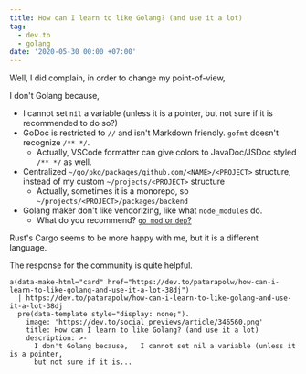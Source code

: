 ```yaml
---
title: How can I learn to like Golang? (and use it a lot)
tag:
  - dev.to
  - golang
date: '2020-05-30 00:00 +07:00'
---
```


Well, I did complain, in order to change my point-of-view,

<!-- excerpt_separator -->

I don't Golang because,

- I cannot set `nil` a variable (unless it is a pointer, but not sure if it is recommended to do so?)
- GoDoc is restricted to `//` and isn't Markdown friendly. `gofmt` doesn't recognize `/** */`.
  - Actually, VSCode formatter can give colors to JavaDoc/JSDoc styled `/** */` as well.
- Centralized `~/go/pkg/packages/github.com/<NAME>/<PROJECT>` structure, instead of my custom `~/projects/<PROJECT>` structure
  - Actually, sometimes it is a monorepo, so `~/projects/<PROJECT>/packages/backend`
- Golang maker don't like vendorizing, like what `node_modules` do.
  - What do you recommend? [`go mod` or `dep`?](https://www.activestate.com/blog/golang-module-vs-dep-pros-cons/)

Rust's Cargo seems to be more happy with me, but it is a different language.

The response for the community is quite helpful.

```pug parsed
a(data-make-html="card" href="https://dev.to/patarapolw/how-can-i-learn-to-like-golang-and-use-it-a-lot-38dj")
  | https://dev.to/patarapolw/how-can-i-learn-to-like-golang-and-use-it-a-lot-38dj
  pre(data-template style="display: none;").
    image: 'https://dev.to/social_previews/article/346560.png'
    title: How can I learn to like Golang? (and use it a lot)
    description: >-
      I don't Golang because,   I cannot set nil a variable (unless it is a pointer,
      but not sure if it is...
```
